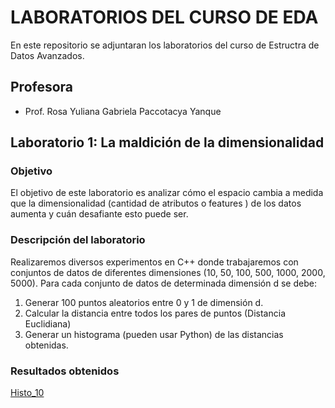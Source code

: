 
# LABORATORIOS DEL CURSO DE EDA


En este repositorio se adjuntaran los laboratorios del curso de Estructra de Datos Avanzados.


## Profesora 

- Prof. Rosa Yuliana Gabriela Paccotacya Yanque


## Laboratorio 1: La maldición de la dimensionalidad

### Objetivo
El objetivo de este laboratorio es analizar cómo el espacio cambia a medida que la dimensionalidad  (cantidad de atributos o features ) de los datos aumenta y cuán desafiante esto puede ser.
### Descripción del laboratorio

Realizaremos diversos experimentos en C++ donde trabajaremos con conjuntos de datos de  diferentes dimensiones (10, 50, 100, 500, 1000, 2000, 5000). Para cada conjunto de datos de determinada dimensión d se debe:

1. Generar 100 puntos aleatorios entre 0 y 1 de dimensión d.
2. Calcular la distancia entre todos los pares de puntos (Distancia Euclidiana)
3. Generar un histograma (pueden usar Python) de las distancias obtenidas.

### Resultados obtenidos
[Histo_10](Lab_01/histograma10.png)

